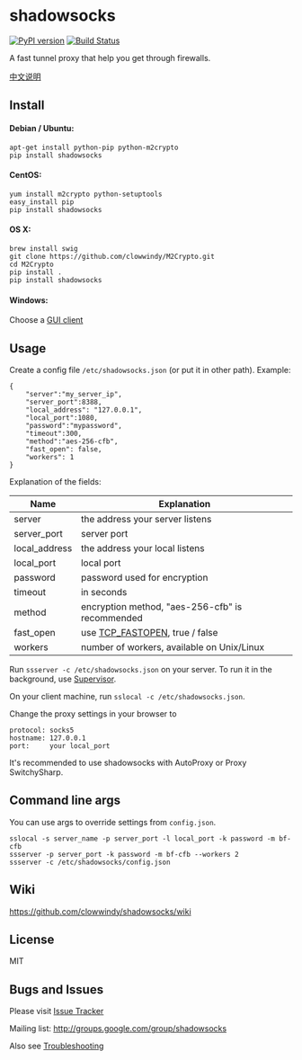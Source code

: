 shadowsocks
===========

[![PyPI version]][PyPI] [![Build Status]][Travis CI] 

A fast tunnel proxy that help you get through firewalls.

[中文说明][Chinese Readme]

Install
-------

#### Debian / Ubuntu:

    apt-get install python-pip python-m2crypto
    pip install shadowsocks

#### CentOS:

    yum install m2crypto python-setuptools
    easy_install pip
    pip install shadowsocks

#### OS X:

    brew install swig
    git clone https://github.com/clowwindy/M2Crypto.git
    cd M2Crypto
    pip install .
    pip install shadowsocks

#### Windows:

Choose a [GUI client]

Usage
-----

Create a config file `/etc/shadowsocks.json` (or put it in other path).
Example:

    {
        "server":"my_server_ip",
        "server_port":8388,
        "local_address": "127.0.0.1",
        "local_port":1080,
        "password":"mypassword",
        "timeout":300,
        "method":"aes-256-cfb",
        "fast_open": false,
        "workers": 1
    }

Explanation of the fields:

| Name          | Explanation                                     |
| ------------- | ----------------------------------------------- |
| server        | the address your server listens                 |
| server_port   | server port                                     |
| local_address | the address your local listens                  |
| local_port    | local port                                      |
| password      | password used for encryption                    |
| timeout       | in seconds                                      |
| method        | encryption method, "aes-256-cfb" is recommended |
| fast_open     | use [TCP_FASTOPEN], true / false                |
| workers       | number of workers, available on Unix/Linux      |

Run `ssserver -c /etc/shadowsocks.json` on your server. To run it in the
background, use [Supervisor].

On your client machine, run `sslocal -c /etc/shadowsocks.json`.

Change the proxy settings in your browser to

    protocol: socks5
    hostname: 127.0.0.1
    port:     your local_port

It's recommended to use shadowsocks with AutoProxy or Proxy SwitchySharp.

Command line args
------------------

You can use args to override settings from `config.json`.

    sslocal -s server_name -p server_port -l local_port -k password -m bf-cfb
    ssserver -p server_port -k password -m bf-cfb --workers 2
    ssserver -c /etc/shadowsocks/config.json

Wiki
----

https://github.com/clowwindy/shadowsocks/wiki

License
-------
MIT

Bugs and Issues
----------------
Please visit [Issue Tracker]

Mailing list: http://groups.google.com/group/shadowsocks

Also see [Troubleshooting]


[Build Status]:    https://img.shields.io/travis/clowwindy/shadowsocks/master.svg?style=flat
[Chinese Readme]:  https://github.com/clowwindy/shadowsocks/wiki/Shadowsocks-%E4%BD%BF%E7%94%A8%E8%AF%B4%E6%98%8E
[GUI client]:      https://github.com/clowwindy/shadowsocks/wiki/Ports-and-Clients
[Issue Tracker]:   https://github.com/clowwindy/shadowsocks/issues?state=open
[PyPI]:            https://pypi.python.org/pypi/shadowsocks
[PyPI version]:    https://img.shields.io/pypi/v/shadowsocks.svg?style=flat
[Supervisor]:      https://github.com/clowwindy/shadowsocks/wiki/Configure-Shadowsocks-with-Supervisor
[TCP_FASTOPEN]:    https://github.com/clowwindy/shadowsocks/wiki/TCP-Fast-Open
[Travis CI]:       https://travis-ci.org/clowwindy/shadowsocks
[Troubleshooting]: https://github.com/clowwindy/shadowsocks/wiki/Troubleshooting

